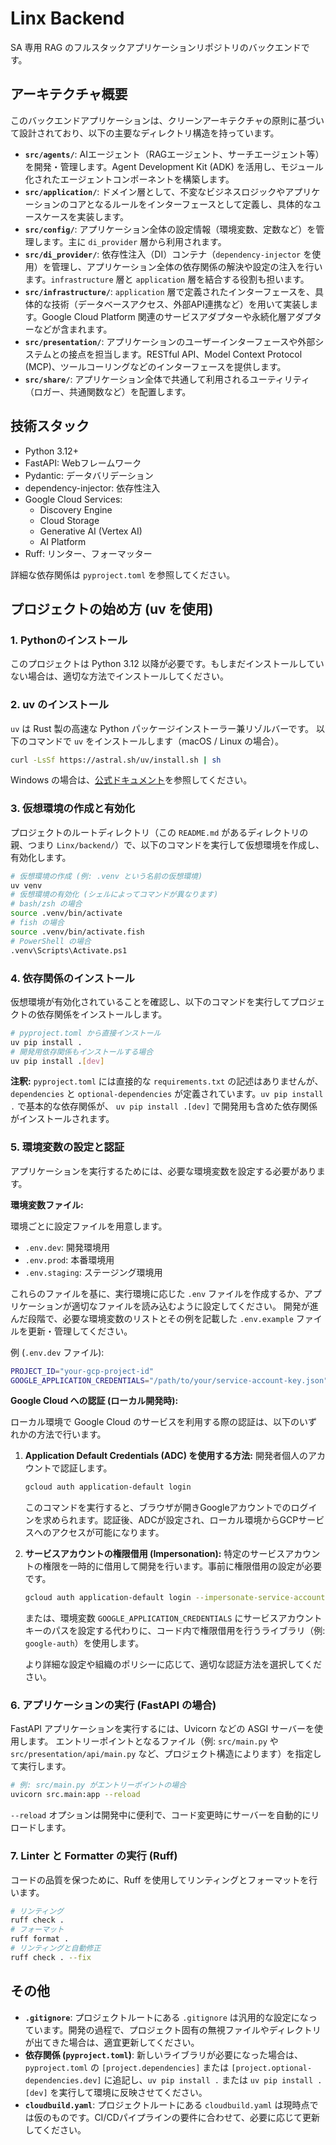 # Linx Backend

SA 専用 RAG のフルスタックアプリケーションリポジトリのバックエンドです。

## アーキテクチャ概要

このバックエンドアプリケーションは、クリーンアーキテクチャの原則に基づいて設計されており、以下の主要なディレクトリ構造を持っています。

- **`src/agents/`**: AIエージェント（RAGエージェント、サーチエージェント等）を開発・管理します。Agent Development Kit (ADK) を活用し、モジュール化されたエージェントコンポーネントを構築します。
- **`src/application/`**: ドメイン層として、不変なビジネスロジックやアプリケーションのコアとなるルールをインターフェースとして定義し、具体的なユースケースを実装します。
- **`src/config/`**: アプリケーション全体の設定情報（環境変数、定数など）を管理します。主に `di_provider` 層から利用されます。
- **`src/di_provider/`**: 依存性注入（DI）コンテナ（`dependency-injector` を使用）を管理し、アプリケーション全体の依存関係の解決や設定の注入を行います。`infrastructure` 層と `application` 層を結合する役割も担います。
- **`src/infrastructure/`**: `application` 層で定義されたインターフェースを、具体的な技術（データベースアクセス、外部API連携など）を用いて実装します。Google Cloud Platform 関連のサービスアダプターや永続化層アダプターなどが含まれます。
- **`src/presentation/`**: アプリケーションのユーザーインターフェースや外部システムとの接点を担当します。RESTful API、Model Context Protocol (MCP)、ツールコーリングなどのインターフェースを提供します。
- **`src/share/`**: アプリケーション全体で共通して利用されるユーティリティ（ロガー、共通関数など）を配置します。

## 技術スタック

- Python 3.12+
- FastAPI: Webフレームワーク
- Pydantic: データバリデーション
- dependency-injector: 依存性注入
- Google Cloud Services:
    - Discovery Engine
    - Cloud Storage
    - Generative AI (Vertex AI)
    - AI Platform
- Ruff: リンター、フォーマッター

詳細な依存関係は `pyproject.toml` を参照してください。

## プロジェクトの始め方 (uv を使用)

### 1. Pythonのインストール

このプロジェクトは Python 3.12 以降が必要です。もしまだインストールしていない場合は、適切な方法でインストールしてください。

### 2. uv のインストール

`uv` は Rust 製の高速な Python パッケージインストーラー兼リゾルバーです。
以下のコマンドで `uv` をインストールします（macOS / Linux の場合）。

```bash
curl -LsSf https://astral.sh/uv/install.sh | sh
```

Windows の場合は、[公式ドキュメント](https://astral.sh/uv)を参照してください。

### 3. 仮想環境の作成と有効化

プロジェクトのルートディレクトリ（この `README.md` があるディレクトリの親、つまり `Linx/backend/`）で、以下のコマンドを実行して仮想環境を作成し、有効化します。

```bash
# 仮想環境の作成 (例: .venv という名前の仮想環境)
uv venv
# 仮想環境の有効化 (シェルによってコマンドが異なります)
# bash/zsh の場合
source .venv/bin/activate
# fish の場合
source .venv/bin/activate.fish
# PowerShell の場合
.venv\Scripts\Activate.ps1
```

### 4. 依存関係のインストール

仮想環境が有効化されていることを確認し、以下のコマンドを実行してプロジェクトの依存関係をインストールします。

```bash
# pyproject.toml から直接インストール
uv pip install .
# 開発用依存関係もインストールする場合
uv pip install .[dev]
```
**注釈:** `pyproject.toml` には直接的な `requirements.txt` の記述はありませんが、`dependencies` と `optional-dependencies` が定義されています。`uv pip install .` で基本的な依存関係が、 `uv pip install .[dev]` で開発用も含めた依存関係がインストールされます。

### 5. 環境変数の設定と認証

アプリケーションを実行するためには、必要な環境変数を設定する必要があります。

**環境変数ファイル:**

環境ごとに設定ファイルを用意します。
- `.env.dev`: 開発環境用
- `.env.prod`: 本番環境用
- `.env.staging`: ステージング環境用

これらのファイルを基に、実行環境に応じた `.env` ファイルを作成するか、アプリケーションが適切なファイルを読み込むように設定してください。
開発が進んだ段階で、必要な環境変数のリストとその例を記載した `.env.example` ファイルを更新・管理してください。

例 (`.env.dev` ファイル):

```bash
PROJECT_ID="your-gcp-project-id"
GOOGLE_APPLICATION_CREDENTIALS="/path/to/your/service-account-key.json"
```

**Google Cloud への認証 (ローカル開発時):**

ローカル環境で Google Cloud のサービスを利用する際の認証は、以下のいずれかの方法で行います。

1.  **Application Default Credentials (ADC) を使用する方法:**
    開発者個人のアカウントで認証します。
    ```bash
    gcloud auth application-default login
    ```
    このコマンドを実行すると、ブラウザが開きGoogleアカウントでのログインを求められます。認証後、ADCが設定され、ローカル環境からGCPサービスへのアクセスが可能になります。

2.  **サービスアカウントの権限借用 (Impersonation):**
    特定のサービスアカウントの権限を一時的に借用して開発を行います。事前に権限借用の設定が必要です。
    ```bash
    gcloud auth application-default login --impersonate-service-account=SERVICE_ACCOUNT_EMAIL
    ```
    または、環境変数 `GOOGLE_APPLICATION_CREDENTIALS` にサービスアカウントキーのパスを設定する代わりに、コード内で権限借用を行うライブラリ（例: `google-auth`）を使用します。

    より詳細な設定や組織のポリシーに応じて、適切な認証方法を選択してください。

### 6. アプリケーションの実行 (FastAPI の場合)

FastAPI アプリケーションを実行するには、Uvicorn などの ASGI サーバーを使用します。
エントリーポイントとなるファイル（例: `src/main.py` や `src/presentation/api/main.py` など、プロジェクト構造によります）を指定して実行します。

```bash
# 例: src/main.py がエントリーポイントの場合
uvicorn src.main:app --reload
```
`--reload` オプションは開発中に便利で、コード変更時にサーバーを自動的にリロードします。

### 7. Linter と Formatter の実行 (Ruff)

コードの品質を保つために、Ruff を使用してリンティングとフォーマットを行います。

```bash
# リンティング
ruff check .
# フォーマット
ruff format .
# リンティングと自動修正
ruff check . --fix
```

## その他

- **`.gitignore`**: プロジェクトルートにある `.gitignore` は汎用的な設定になっています。開発の過程で、プロジェクト固有の無視ファイルやディレクトリが出てきた場合は、適宜更新してください。
- **依存関係 (`pyproject.toml`)**: 新しいライブラリが必要になった場合は、`pyproject.toml` の `[project.dependencies]` または `[project.optional-dependencies.dev]` に追記し、`uv pip install .` または `uv pip install .[dev]` を実行して環境に反映させてください。
- **`cloudbuild.yaml`**: プロジェクトルートにある `cloudbuild.yaml` は現時点では仮のものです。CI/CDパイプラインの要件に合わせて、必要に応じて更新してください。
